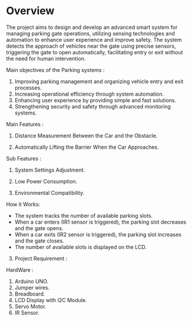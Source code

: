 # Overview

The project aims to design and develop an advanced smart system for managing parking gate operations, utilizing sensing technologies and automation to enhance user experience and improve safety. The system detects the approach of vehicles near the gate using precise sensors, triggering the gate to open automatically, facilitating entry or exit without the need for human intervention.


Main objectives of the Parking systems :
 1. Improving parking management and organizing vehicle entry and exit processes.
 2. Increasing operational efficiency through system automation.
 3. Enhancing user experience by providing simple and fast solutions.
 4. Strengthening security and safety through advanced monitoring systems.


Main Features :

1. Distance Measurement Between the Car and the Obstacle.


2. Automatically Lifting the Barrier When the Car Approaches.

Sub Features :

1. System Settings Adjustment.

2. Low Power Consumption.

3. Environmental Compatibility.


How it Works:
- The system tracks the number of available parking slots.
- When a car enters (IR1 sensor is triggered), the parking slot decreases and the gate opens.
- When a car exits (IR2 sensor is triggered), the parking slot increases and the gate closes.
- The number of available slots is displayed on the LCD.

3. Project Requirement :
 
HardWare :
1. Arduino UNO.
2. Jumper wires.
3. Breadboard.
4. LCD Display with l2C Module.
5. Servo Motor.
6. IR Sensor.




